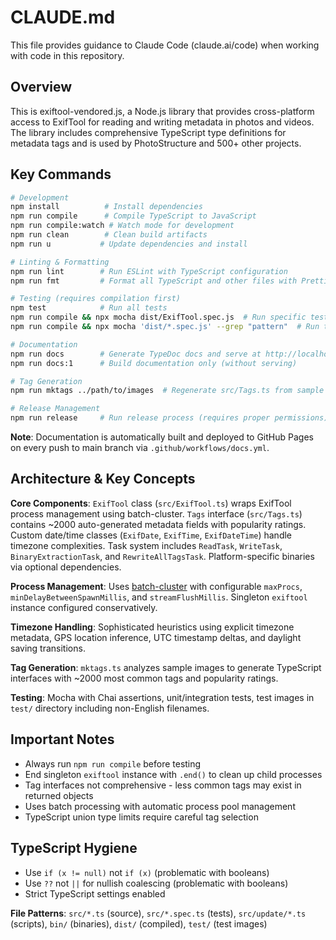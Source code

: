 # CLAUDE.md

This file provides guidance to Claude Code (claude.ai/code) when working with code in this repository.

## Overview

This is exiftool-vendored.js, a Node.js library that provides cross-platform access to ExifTool for reading and writing metadata in photos and videos. The library includes comprehensive TypeScript type definitions for metadata tags and is used by PhotoStructure and 500+ other projects.

## Key Commands

```bash
# Development
npm install          # Install dependencies
npm run compile      # Compile TypeScript to JavaScript
npm run compile:watch # Watch mode for development
npm run clean        # Clean build artifacts
npm run u           # Update dependencies and install

# Linting & Formatting
npm run lint        # Run ESLint with TypeScript configuration
npm run fmt         # Format all TypeScript and other files with Prettier

# Testing (requires compilation first)
npm test            # Run all tests
npm run compile && npx mocha dist/ExifTool.spec.js  # Run specific test file
npm run compile && npx mocha 'dist/*.spec.js' --grep "pattern"  # Run tests matching pattern

# Documentation
npm run docs        # Generate TypeDoc docs and serve at http://localhost:3000
npm run docs:1      # Build documentation only (without serving)

# Tag Generation
npm run mktags ../path/to/images  # Regenerate src/Tags.ts from sample images

# Release Management
npm run release     # Run release process (requires proper permissions)
```

**Note**: Documentation is automatically built and deployed to GitHub Pages on every push to main branch via `.github/workflows/docs.yml`.

## Architecture & Key Concepts

**Core Components**: `ExifTool` class (`src/ExifTool.ts`) wraps ExifTool process management using batch-cluster. `Tags` interface (`src/Tags.ts`) contains ~2000 auto-generated metadata fields with popularity ratings. Custom date/time classes (`ExifDate`, `ExifTime`, `ExifDateTime`) handle timezone complexities. Task system includes `ReadTask`, `WriteTask`, `BinaryExtractionTask`, and `RewriteAllTagsTask`. Platform-specific binaries via optional dependencies.

**Process Management**: Uses [batch-cluster](https://photostructure.github.io/batch-cluster.js/) with configurable `maxProcs`, `minDelayBetweenSpawnMillis`, and `streamFlushMillis`. Singleton `exiftool` instance configured conservatively.

**Timezone Handling**: Sophisticated heuristics using explicit timezone metadata, GPS location inference, UTC timestamp deltas, and daylight saving transitions.

**Tag Generation**: `mktags.ts` analyzes sample images to generate TypeScript interfaces with ~2000 most common tags and popularity ratings.

**Testing**: Mocha with Chai assertions, unit/integration tests, test images in `test/` directory including non-English filenames.

## Important Notes

- Always run `npm run compile` before testing
- End singleton `exiftool` instance with `.end()` to clean up child processes
- Tag interfaces not comprehensive - less common tags may exist in returned objects
- Uses batch processing with automatic process pool management
- TypeScript union type limits require careful tag selection

## TypeScript Hygiene

- Use `if (x != null)` not `if (x)` (problematic with booleans)
- Use `??` not `||` for nullish coalescing (problematic with booleans)
- Strict TypeScript settings enabled

**File Patterns**: `src/*.ts` (source), `src/*.spec.ts` (tests), `src/update/*.ts` (scripts), `bin/` (binaries), `dist/` (compiled), `test/` (test images)
